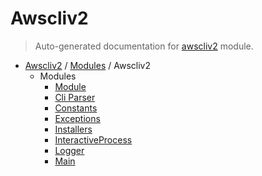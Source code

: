 # Awscliv2

> Auto-generated documentation for [awscliv2](https://github.com/vemel/awscliv2/blob/main/awscliv2/__init__.py) module.

- [Awscliv2](../README.md#aws-cli-v2-for-python-) / [Modules](../MODULES.md#awscliv2-modules) / Awscliv2
    - Modules
        - [Module](module.md#module)
        - [Cli Parser](cli_parser.md#cli-parser)
        - [Constants](constants.md#constants)
        - [Exceptions](exceptions.md#exceptions)
        - [Installers](installers.md#installers)
        - [InteractiveProcess](interactive_process.md#interactiveprocess)
        - [Logger](logger.md#logger)
        - [Main](main.md#main)
